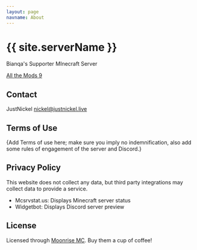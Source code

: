 ```yaml
---
layout: page
navname: About
---
```


# {{ site.serverName }}

Bianqa's Supporter MInecraft Server

[All the Mods 9](minecraft://blanq.justnickel.live)

## Contact

JustNickel <nickel@justnickel.live>

## Terms of Use

{Add Terms of use here; make sure you imply no indemnification, also add some rules of engagement of the server and Discord.}

## Privacy Policy

This website does not collect any data, but third party integrations may collect data to provide a service.

- Mcsrvstat.us: Displays Minecraft server status
- Widgetbot: Displays Discord server preview

## License

Licensed through [Moonrise MC](https://github.com/coffeebank/moonrise). Buy them a cup of coffee!
